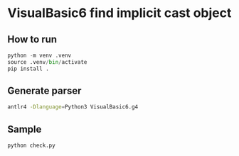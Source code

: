 # VisualBasic6 find implicit cast object

## How to run

```python
python -m venv .venv
source .venv/bin/activate
pip install .
```

## Generate parser

```bash
antlr4 -Dlanguage=Python3 VisualBasic6.g4
```

## Sample

```python
python check.py
```
